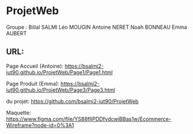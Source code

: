 # ProjetWeb
Groupe : Billal SALMI Léo MOUGIN Antoine NERET Noah BONNEAU Emma AUBERT
## URL:
Page Accueil (Antoine): https://bsalmi2-iut90.github.io/ProjetWeb/Page1/Page1.html

Page Produit (Emma): https://bsalmi2-iut90.github.io/ProjetWeb/Page3/Page3.html

du projet: https://github.com/bsalmi2-iut90/ProjetWeb

Maquette: https://www.figma.com/file/YS88fIlPDDfvdcwiBBas1w/Ecommerce-Wireframe?node-id=0%3A1
